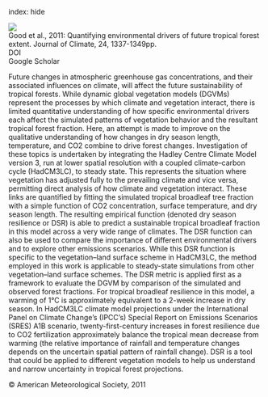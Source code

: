 index: hide

<div class="Citation">
    <div class="Citation-thumb CitationThumb-linked"  data-href="https://doi.org/10.1175/2010jcli3865.1">
      <img src="https://static.claimspace.cloud/climate-study-static/refs/thumbs/6/Good_et_al_2011-thumb.png" />
    </div>

  <div class="Citation-body">
    <div class="Citation-text">Good et al., 2011: Quantifying environmental drivers of future tropical forest extent. <span class="Article-journal">Journal of Climate, </span><span class="Article-volume">24, </span>1337-1349pp.</div>
    <div class="Citation-links">
      <div class="CitationLink" data-href="https://doi.org/10.1175/2010jcli3865.1">
        <div class="CitationLink-icon CitationLink-Doi"></div>
        <div class="CitationLink-text">DOI</div>
      </div>
      <div class="CitationLink" data-href="https://scholar.google.com/scholar?q=10.1175/2010jcli3865.1">
        <div class="CitationLink-icon CitationLink-Scholar"></div>
        <div class="CitationLink-text">Google Scholar</div>
      </div>
    </div>
  </div>
</div>

Future changes in atmospheric greenhouse gas concentrations, and their associated influences on climate, will affect the future sustainability of tropical forests. While dynamic global vegetation models (DGVMs) represent the processes by which climate and vegetation interact, there is limited quantitative understanding of how specific environmental drivers each affect the simulated patterns of vegetation behavior and the resultant tropical forest fraction. Here, an attempt is made to improve on the qualitative understanding of how changes in dry season length, temperature, and CO2 combine to drive forest changes. Investigation of these topics is undertaken by integrating the Hadley Centre Climate Model version 3, run at lower spatial resolution with a coupled climate–carbon cycle (HadCM3LC), to steady state. This represents the situation where vegetation has adjusted fully to the prevailing climate and vice versa, permitting direct analysis of how climate and vegetation interact. These links are quantified by fitting the simulated tropical broadleaf tree fraction with a simple function of CO2 concentration, surface temperature, and dry season length. The resulting empirical function (denoted dry season resilience or DSR) is able to predict a sustainable tropical broadleaf fraction in this model across a very wide range of climates. The DSR function can also be used to compare the importance of different environmental drivers and to explore other emissions scenarios. While this DSR function is specific to the vegetation–land surface scheme in HadCM3LC, the method employed in this work is applicable to steady-state simulations from other vegetation–land surface schemes. The DSR metric is applied first as a framework to evaluate the DGVM by comparison of the simulated and observed forest fractions. For tropical broadleaf resilience in this model, a warming of 1°C is approximately equivalent to a 2-week increase in dry season. In HadCM3LC climate model projections under the International Panel on Climate Change’s (IPCC’s) Special Report on Emissions Scenarios (SRES) A1B scenario, twenty-first-century increases in forest resilience due to CO2 fertilization approximately balance the tropical mean decrease from warming (the relative importance of rainfall and temperature changes depends on the uncertain spatial pattern of rainfall change). DSR is a tool that could be applied to different vegetation models to help us understand and narrow uncertainty in tropical forest projections.

<div class="Citation-copy">
&copy; American Meteorological Society, 2011
</div>